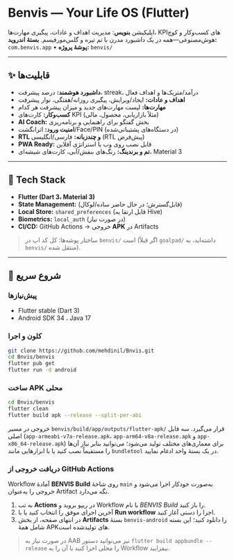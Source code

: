 # Benvis — Your Life OS (Flutter)

اپلیکیشن **بنویس**: مدیریت اهداف و عادات، پیگیری مهارت‌ها، KPIهای کسب‌وکار و کوچ هوش‌مصنوعی—همه در یک داشبورد مدرن با تم تیره و گلس‌مورفیسم.
**بستهٔ اندروید:** `com.benvis.app` • **پوشهٔ پروژه:** `benvis/`

---

## ✨ قابلیت‌ها
- **داشبورد هوشمند:** درصد پیشرفت، streak، درآمد/متریک‌ها و اهداف فعال
- **اهداف و عادات:** ایجاد/ویرایش، پیگیری روزانه/هفتگی، نوار پیشرفت
- **مهارت‌ها:** لیست مهارت‌های جدید و میزان پیشرفت هر کدام
- **کسب‌وکار:** کارت‌های KPI (مثلاً بازاریابی، محصول، مالی)
- **AI Coach:** بخش گفتگو برای راهنمایی و برنامه‌ریزی
- **امنیت ورود:** اثرانگشت/Face/PIN (در دستگاه‌های پشتیبانی‌شده)
- **RTL و چندزبانه:** فارسی/انگلیسی (RTL پیش‌فرض)
- **PWA Ready:** قابل نصب روی وب با استراتژی آفلاین
- **تم و برندینگ:** رنگ‌های بنفش/آبی، کارت‌های شیشه‌ای، Material 3

---

## 🧱 Tech Stack
- **Flutter (Dart 3، Material 3)**
- **State Management:** (قابل‌گسترش؛ در حال حاضر ساده/لوکال)
- **Local Store:** `shared_preferences` (قابل ارتقا به Hive)
- **Biometrics:** `local_auth` (در صورت نیاز)
- **CI/CD:** GitHub Actions → خروجی **APK** در Artifacts

> ساختار پوشه‌ها: کل کد اپ در `benvis/` است (اگر قبلاً `goalpad/` داشته‌اید، به `benvis/` منتقل شده).

---

## 🚀 شروع سریع

### پیش‌نیازها
- Flutter stable (Dart 3)
- Android SDK 34 ، Java 17

### کلون و اجرا
```bash
git clone https://github.com/mehdinil/Bnvis.git
cd Bnvis/benvis
flutter pub get
flutter run -d android
```

### ساخت APK محلی
```bash
cd Bnvis/benvis
flutter clean
flutter build apk --release --split-per-abi
```

خروجی در مسیر `benvis/build/app/outputs/flutter-apk/` قرار می‌گیرد. سه فایل اصلی (`app-armeabi-v7a-release.apk`،
`app-arm64-v8a-release.apk` و `app-x86_64-release.apk`) برای معماری‌های مختلف تولید می‌شود؛ می‌توانید بنابر نیاز آن‌ها را مستقیماً نصب کنید یا با ابزارهایی مانند `bundletool` در یک بستهٔ واحد ادغام نمایید.

### دریافت خروجی از GitHub Actions
Workflow آمادهٔ **BENVIS Build** روی شاخهٔ `main` به‌صورت خودکار اجرا می‌شود و خروجی را به‌عنوان Artifact نگه می‌دارد.

1. به تب **Actions** در ریپو بروید و Workflow با نام *BENVIS Build* را باز کنید.
2. آخرین اجرای موفق را انتخاب کنید یا با **Run workflow** اجرا را دستی آغاز کنید.
3. در انتهای صفحه، از بخش **Artifacts** بستهٔ `benvis-android` را دانلود کنید؛ این بسته شامل همهٔ APKهای تولیدشده است.

> در صورت نیاز به AAB نیز می‌توانید دستور `flutter build appbundle --release` را محلی اجرا کنید یا آن را به Workflow بیفزایید.
